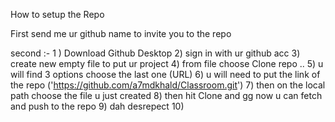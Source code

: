How to setup the Repo 

First send me ur github name to invite you to the repo 

second :-
1 ) Download Github Desktop 
2) sign in with ur github acc 
3) create new empty file to put ur project 
4) from file choose Clone repo .. 
5) u will find 3 options choose the last one (URL)
6) u will need to put the link of the repo ('https://github.com/a7mdkhald/Classroom.git')
7) then on the local path choose the file u just created 
8) then hit Clone and gg now u can fetch and push to the repo 
9) dah desrepect
10) 
